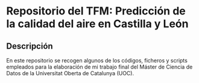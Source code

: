 # Repositorio del TFM: Predicción de la calidad del aire en Castilla y León
## Descripción
En este repositorio se recogen algunos de los códigos, ficheros y scripts empleados para la elaboración de mi trabajo final del Máster de Ciencia de Datos de la Universitat Oberta de Catalunya (UOC).
